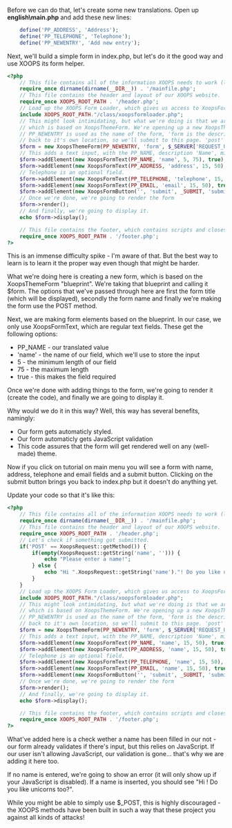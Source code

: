 
Before we can do that, let's create some new translations. Open up **english\main.php** and add these new lines:
```php
    define('PP_ADDRESS', 'Address');
    define('PP_TELEPHONE', 'Telephone');
    define('PP_NEWENTRY', 'Add new entry');
```

Next, we'll build a simple form in index.php, but let's do it the good way and use XOOPS its form helper.

```php
<?php
    // This file contains all of the information XOOPS needs to work (like the database information). It's the bootstrap of XOOPS, basicly.
    require_once dirname(dirname(__DIR__)) . '/mainfile.php';
    // This file contains the header and layout of our XOOPS website.
    require_once XOOPS_ROOT_PATH . '/header.php';
    // Load up the XOOPS Form Loader, which gives us access to XoopsForm
    include XOOPS_ROOT_PATH."/class/xoopsformloader.php";
    // This might look intimidating, but what we're doing is that we are creating a new form object here called $form,
    // which is based on XoopsThemeForm. We're opening up a new XoopsThemeForm and we give it some parameters.
    // PP_NEWENTRY is used as the name of the form, 'form is the description. $_SERVER['REQUEST_URI'] points the form
    // back to it's own location, so we'll submit to this page. 'post' makes it a POST method.
    $form = new XoopsThemeForm(PP_NEWENTRY, 'form', $_SERVER['REQUEST_URI'], 'post');
    // This adds a text input, with the PP_NAME, description 'Name', minimum length of 15 and maximum length of 75. True means that it's required.
    $form->addElement(new XoopsFormText(PP_NAME, 'name', 5, 75), true);
    $form->addElement(new XoopsFormText(PP_ADDRESS, 'address', 15, 50), true);
    // Telephone is an optional field.
    $form->addElement(new XoopsFormText(PP_TELEPHONE, 'telephone', 15, 50), false);
    $form->addElement(new XoopsFormText(PP_EMAIL, 'email', 15, 50), true);
    $form->addElement(new XoopsFormButton('', 'submit', _SUBMIT, 'submit'));
    // Once we're done, we're going to render the form
    $form->render();
    // And finally, we're going to display it.
    echo $form->display();

    // This file contains the footer, which contains scripts and closes our layout.
    require_once XOOPS_ROOT_PATH . '/footer.php';
?>
```
This is an immense difficulty spike - I'm aware of that. But the best way to learn is to learn it the proper way even though that might be harder.

What we're doing here is creating a new form, which is based on the XoopsThemeForm "blueprint". We're taking that blueprint and calling it $form.
The options that we've passed through here are first the form title (which will be displayed), secondly the form name and finally we're making the form use the POST method.

Next, we are making form elements based on the blueprint. In our case, we only use XoopsFormText, which are regular text fields.
These get the following options:
* PP_NAME - our translated value
* 'name' - the name of our field, which we'll use to store the input
* 5 - the minimum length of our field
* 75 - the maximum length
* true - this makes the field required

Once we're done with adding things to the form, we're going to render it (create the code), and finally we are going to display it.

Why would we do it in this way? Well, this way has several benefits, namingly:
* Our form gets automaticly styled.
* Our form automaticly gets JavaScript validation
* This code assures that the form will get rendered well on any (well-made) theme.


Now if you click on tutorial on main menu you will see a form with name, address, telephone and email fields and a submit button. Clicking on the submit button brings you back to index.php but it doesn't do anything yet. 

Update your code so that it's like this:
```php
<?php
    // This file contains all of the information XOOPS needs to work (like the database information). It's the bootstrap of XOOPS, basicly.
    require_once dirname(dirname(__DIR__)) . '/mainfile.php';
    // This file contains the header and layout of our XOOPS website.
    require_once XOOPS_ROOT_PATH . '/header.php';
    // Let's check if something got submitted.
    if('POST' == XoopsRequest::getMethod()) {
        if(empty(XoopsRequest::getString('name', ''))) {
            echo "Please enter a name!";
        } else {
            echo "Hi ".XoopsRequest::getString('name')."! Do you like unicorns, too?";
        }
    }
    // Load up the XOOPS Form Loader, which gives us access to XoopsForm
    include XOOPS_ROOT_PATH."/class/xoopsformloader.php";
    // This might look intimidating, but what we're doing is that we are creating a new form object here called $form,
    // which is based on XoopsThemeForm. We're opening up a new XoopsThemeForm and we give it some parameters.
    // PP_NEWENTRY is used as the name of the form, 'form is the description. $_SERVER['REQUEST_URI'] points the form
    // back to it's own location, so we'll submit to this page. 'post' makes it a POST method.
    $form = new XoopsThemeForm(PP_NEWENTRY, 'form', $_SERVER['REQUEST_URI'], 'post');
    // This adds a text input, with the PP_NAME, description 'Name', minimum length of 15 and maximum length of 75. True means that it's required.
    $form->addElement(new XoopsFormText(PP_NAME, 'name', 15, 50), true);
    $form->addElement(new XoopsFormText(PP_ADDRESS, 'name', 15, 50), true);
    // Telephone is an optional field.
    $form->addElement(new XoopsFormText(PP_TELEPHONE, 'name', 15, 50), false);
    $form->addElement(new XoopsFormText(PP_EMAIL, 'name', 15, 50), true);
    $form->addElement(new XoopsFormButton('', 'submit', _SUBMIT, 'submit'));
    // Once we're done, we're going to render the form
    $form->render();
    // And finally, we're going to display it.
    echo $form->display();

    // This file contains the footer, which contains scripts and closes our layout.
    require_once XOOPS_ROOT_PATH . '/footer.php';
?>
```
What've added here is a check wether a name has been filled in our not - our form already validates if there's input, but this relies on JavaScript.
If our user isn't allowing JavaScript, our validation is gone... that's why we are adding it here too.

If no name is entered, we're going to show an error (it will only show up if your JavaScript is disabled). 
If a name is inserted, you should see "Hi <name>! Do you like unicorns too?".

While you might be able to simply use $_POST, this is highly discouraged - the XOOPS methods have been built in such a way that these project you against all kinds of attacks!